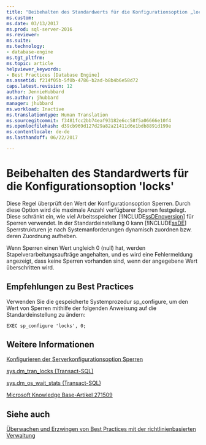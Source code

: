 ```yaml
---
title: "Beibehalten des Standardwerts für die Konfigurationsoption „locks“ | Microsoft-Dokumentation"
ms.custom: 
ms.date: 03/13/2017
ms.prod: sql-server-2016
ms.reviewer: 
ms.suite: 
ms.technology:
- database-engine
ms.tgt_pltfrm: 
ms.topic: article
helpviewer_keywords:
- Best Practices [Database Engine]
ms.assetid: f214f05b-5f0b-4786-b2ad-b8b4b6e58d72
caps.latest.revision: 12
author: JennieHubbard
ms.author: jhubbard
manager: jhubbard
ms.workload: Inactive
ms.translationtype: Human Translation
ms.sourcegitcommit: f3481fcc2bb74eaf93182e6cc58f5a06666e10f4
ms.openlocfilehash: d39cb969d127d29a82a21411d6e1bdb8891d199e
ms.contentlocale: de-de
ms.lasthandoff: 06/22/2017

---
```

# <a name="keep-the-locks-configuration-option-default-value"></a>Beibehalten des Standardwerts für die Konfigurationsoption 'locks'
  Diese Regel überprüft den Wert der Konfigurationsoption Sperren. Durch diese Option wird die maximale Anzahl verfügbarer Sperren festgelegt. Diese schränkt ein, wie viel Arbeitsspeicher [!INCLUDE[ssDEnoversion](../../includes/ssdenoversion-md.md)] für Sperren verwendet. In der Standardeinstellung 0 kann [!INCLUDE[ssDE](../../includes/ssde-md.md)] Sperrstrukturen je nach Systemanforderungen dynamisch zuordnen bzw. deren Zuordnung aufheben.  
  
 Wenn Sperren einen Wert ungleich 0 (null) hat, werden Stapelverarbeitungsaufträge angehalten, und es wird eine Fehlermeldung angezeigt, dass keine Sperren vorhanden sind, wenn der angegebene Wert überschritten wird.  
  
## <a name="best-practices-recommendations"></a>Empfehlungen zu Best Practices  
 Verwenden Sie die gespeicherte Systemprozedur sp_configure, um den Wert von Sperren mithilfe der folgenden Anweisung auf die Standardeinstellung zu ändern:  
  
```  
EXEC sp_configure 'locks', 0;  
```  
  
## <a name="for-more-information"></a>Weitere Informationen  
 [Konfigurieren der Serverkonfigurationsoption Sperren](../../database-engine/configure-windows/configure-the-locks-server-configuration-option.md)  
  
 [sys.dm_tran_locks &#40;Transact-SQL&#41;](../../relational-databases/system-dynamic-management-views/sys-dm-tran-locks-transact-sql.md)  
  
 [sys.dm_os_wait_stats &#40;Transact-SQL&#41;](../../relational-databases/system-dynamic-management-views/sys-dm-os-wait-stats-transact-sql.md)  
  
 [Microsoft Knowledge Base-Artikel 271509](http://go.microsoft.com/fwlink/?linkid=117788)  
  
## <a name="see-also"></a>Siehe auch  
 [Überwachen und Erzwingen von Best Practices mit der richtlinienbasierten Verwaltung](../../relational-databases/policy-based-management/monitor-and-enforce-best-practices-by-using-policy-based-management.md)  
  
  

